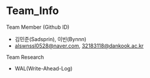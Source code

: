 # Team_Info

Team Member (Github ID)
- 김민준(Sadsprin), 이빈(Bynnn)
- alswnssl0528@naver.com, 32183118@dankook.ac.kr

Team Research
- WAL(Write-Ahead-Log)

